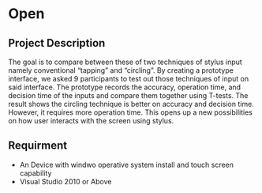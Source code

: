 # Open

## Project Description

The goal is to compare between these of two techniques of stylus input namely conventional “tapping” and “circling”. By creating a prototype interface, we asked 9 participants
to test out those techniques of input on said interface. The prototype records the accuracy, operation time, and decision time of the inputs and compare them together using T-tests. The result shows the circling technique is better on accuracy and decision time. However, it requires more operation time. This opens up a new possibilities on how user interacts
with the screen using stylus.

## Requirment

- An Device with windwo operative system install and touch screen capability
- Visual Studio 2010 or Above
